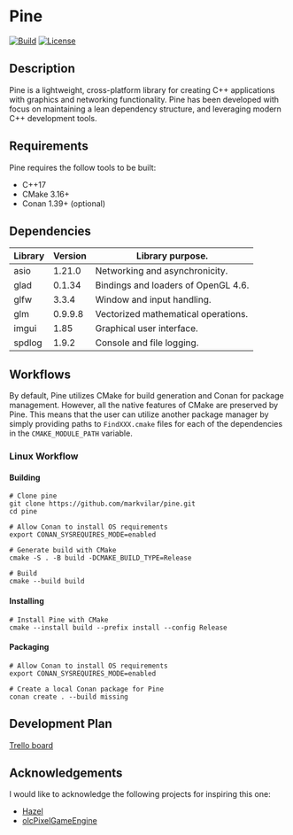 # Pine

[![Build](https://github.com/markvilar/pine/actions/workflows/main.yml/badge.svg)](https://github.com/markvilar/pine/actions/workflows/main.yml)
[![License](https://img.shields.io/badge/License-Apache_2.0-blue.svg)](https://opensource.org/licenses/Apache-2.0)

## Description
Pine is a lightweight, cross-platform library for creating C++ applications 
with graphics and networking functionality. Pine has been developed with focus 
on maintaining a lean dependency structure, and leveraging modern C++
development tools.

## Requirements
Pine requires the follow tools to be built:
- C++17
- CMake 3.16+
- Conan 1.39+ (optional)

## Dependencies

| **Library** | **Version**  | **Library purpose.**                |
|-------------|--------------|-------------------------------------|
| asio        | 1.21.0       | Networking and asynchronicity.      |
| glad        | 0.1.34       | Bindings and loaders of OpenGL 4.6. |
| glfw        | 3.3.4        | Window and input handling.          |
| glm         | 0.9.9.8      | Vectorized mathematical operations. |
| imgui       | 1.85         | Graphical user interface.           |
| spdlog      | 1.9.2        | Console and file logging.           |

## Workflows
By default, Pine utilizes CMake for build generation and Conan for package
management. However, all the native features of CMake are preserved by Pine.
This means that the user can utilize another package manager by simply 
providing paths to ```FindXXX.cmake``` files for each of the dependencies in 
the ```CMAKE_MODULE_PATH``` variable.

### Linux Workflow

#### Building

```shell
# Clone pine
git clone https://github.com/markvilar/pine.git
cd pine

# Allow Conan to install OS requirements
export CONAN_SYSREQUIRES_MODE=enabled

# Generate build with CMake
cmake -S . -B build -DCMAKE_BUILD_TYPE=Release

# Build
cmake --build build
```

#### Installing
```shell
# Install Pine with CMake
cmake --install build --prefix install --config Release
```

#### Packaging
```shell
# Allow Conan to install OS requirements
export CONAN_SYSREQUIRES_MODE=enabled

# Create a local Conan package for Pine
conan create . --build missing
```

## Development Plan

[Trello board](https://trello.com/b/iZZPB2t0/pine)

## Acknowledgements
I would like to acknowledge the following projects for inspiring this one:
- [Hazel](https://github.com/TheCherno/Hazel)
- [olcPixelGameEngine](https://github.com/OneLoneCoder/olcPixelGameEngine)
